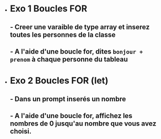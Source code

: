 -  # Exo 1 Boucles FOR
    ## - Creer une varaible de type array et inserez toutes les personnes de la classe
    ## - A l'aide d'une boucle for, dites `bonjour + prenom` à chaque personne du tableau


- # Exo 2 Boucles FOR (let)
    ## - Dans un prompt inserés un nombre 
    ## - A l'aide d'une boucle for, affichez les nombres de 0 jusqu'au nombre que vous avez choisi.
